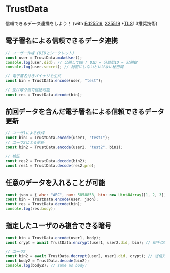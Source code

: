 # TrustData

信頼できるデータ連携をしよう！ (with [Ed25519](https://ja.wikipedia.org/wiki/%E3%82%A8%E3%83%89%E3%83%AF%E3%83%BC%E3%82%BA%E6%9B%B2%E7%B7%9A%E3%83%87%E3%82%B8%E3%82%BF%E3%83%AB%E7%BD%B2%E5%90%8D%E3%82%A2%E3%83%AB%E3%82%B4%E3%83%AA%E3%82%BA%E3%83%A0), [X25519](https://ja.wikipedia.org/wiki/Curve25519) *[TLS](https://ja.wikipedia.org/wiki/Transport_Layer_Security)1.3推奨技術)

## 電子署名による信頼できるデータ連携

```js
// ユーザー作成 (DIDとシークレット)
const user = TrustData.makeUser();
console.log(user.did); // 公開してOK！ DID = 分散型ID = 公開鍵
console.log(user.secret); // 秘密にしないといけない秘密鍵

// 電子署名付きバイナリを生成
const bin = TrustData.encode(user, "test");

// 受け取り側で検証可能
const res = TrustData.decode(bin);
```

## 前回データを含んだ電子署名による信頼できるデータ更新

```js
// ユーザ1による作成
const bin1 = TrustData.encode(user1, "test1");
// ユーザ2による更新
const bin2 = TrustData.encode(user2, "test2", bin1);

// 検証
const res2 = TrustData.decode(bin2);
const res1 = TrustData.decode(res2.pre);
```

## 任意のデータを入れることが可能

```js
const json = { abc: "ABC", num: 5858858, bin: new Uint8Array([1, 2, 3])};
const bin = TrustData.encode(user, json);
const res = TrustData.decode(bin);
console.log(res.body);
```

## 指定したユーザのみ複合できる暗号

```js
const bin = TrustData.encode(user1, body);
const crypt = await TrustData.encrypt(user1, user2.did, bin); // 相手のDIDで暗号化

// ユーザ2
const bin2 = await TrustData.decrypt(user2, user1.did, crypt); // 送信元のDIDで復号化
const body2 = TrustData.decode(bin2);
console.log(body2); // same as body!
```
